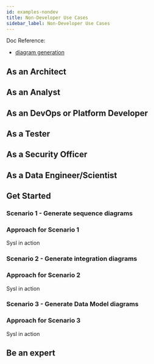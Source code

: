 ```yaml
---
id: examples-nondev
title: Non-Developer Use Cases
sidebar_label: Non-Developer Use Cases
---
```


Doc Reference:

- [diagram generation](./examples/gen/diagramgen)

## As an Architect

## As an Analyst

## As an DevOps or Platform Developer

## As a Tester

## As a Security Officer

## As a Data Engineer/Scientist

## Get Started

### Scenario 1 - Generate sequence diagrams

### Approach for Scenario 1

Sysl in action

### Scenario 2 - Generate integration diagrams

### Approach for Scenario 2

Sysl in action

### Scenario 3 - Generate Data Model diagrams

### Approach for Scenario 3

Sysl in action

## Be an expert
